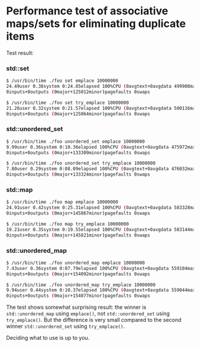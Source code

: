# Performance test of associative maps/sets for eliminating duplicate items

Test result:

### std::set
```bash
$ /usr/bin/time ./foo set emplace 10000000
24.49user 0.38system 0:24.85elapsed 100%CPU (0avgtext+0avgdata 499908maxresident)k
0inputs+0outputs (0major+125012minor)pagefaults 0swaps

$ /usr/bin/time ./foo set try_emplace 10000000
21.26user 0.32system 0:21.57elapsed 100%CPU (0avgtext+0avgdata 500116maxresident)k
0inputs+0outputs (0major+125064minor)pagefaults 0swaps
```

### std::unordered_set
```bash
$ /usr/bin/time ./foo unordered_set emplace 10000000
9.99user 0.36system 0:10.36elapsed 100%CPU (0avgtext+0avgdata 475972maxresident)k
0inputs+0outputs (0major+133309minor)pagefaults 0swaps

$ /usr/bin/time ./foo unordered_set try_emplace 10000000
7.80user 0.29system 0:08.09elapsed 100%CPU (0avgtext+0avgdata 476032maxresident)k
0inputs+0outputs (0major+133324minor)pagefaults 0swaps
```

### std::map
```bash
$ /usr/bin/time ./foo map emplace 10000000
24.91user 0.42system 0:25.31elapsed 100%CPU (0avgtext+0avgdata 583328maxresident)k
0inputs+0outputs (0major+145867minor)pagefaults 0swaps

$ /usr/bin/time ./foo map try_emplace 10000000
19.21user 0.35system 0:19.55elapsed 100%CPU (0avgtext+0avgdata 583144maxresident)k
0inputs+0outputs (0major+145821minor)pagefaults 0swaps
```

### std::unordered_map
```bash
$ /usr/bin/time ./foo unordered_map emplace 10000000
7.43user 0.36system 0:07.79elapsed 100%CPU (0avgtext+0avgdata 559104maxresident)k
0inputs+0outputs (0major+154092minor)pagefaults 0swaps

$ /usr/bin/time ./foo unordered_map try_emplace 10000000
9.94user 0.44system 0:10.37elapsed 100%CPU (0avgtext+0avgdata 559044maxresident)k
0inputs+0outputs (0major+154077minor)pagefaults 0swaps
```

The test shows somewhat surprising result: the winner is `std::unordered_map` using `emplace()`, not `std::unordered_set` using `try_emplace()`.
But the difference is very small compared to the second winner `std::unordered_set` using `try_emplace()`.

Deciding what to use is up to you.
